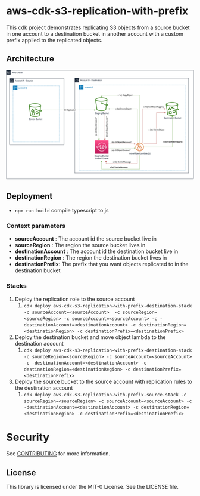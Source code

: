 # aws-cdk-s3-replication-with-prefix

This cdk project demonstrates replicating S3 objects from a source bucket in one account
to a destination bucket in another account with a custom prefix applied to the replicated objects.

## Architecture

![Architecture](./images/architecture.drawio.png)

## Deployment

 * `npm run build`   compile typescript to js

### Context parameters
 * **sourceAccount** : The account id the source bucket live in
 * **sourceRegion** : The region the source bucket lives in
 * **destinationAccount** : The account id the destination bucket live in
 * **destinationRegion** : The region the destination bucket lives in
 * **destinationPrefix**: The prefix that you want objects replicated to in the destination bucket

### Stacks

1) Deploy the replication role to the source account
   1) `cdk deploy aws-cdk-s3-replication-with-prefix-destination-stack -c sourceAccount=<sourceAccount>  -c sourceRegion=<sourceRegion> -c sourceAccount=<sourceAccount> -c -destinationAccount=<destinationAccount> -c destinationRegion=<destinationRegion> -c destinationPrefix=<destinationPrefix>`
2) Deploy the destination bucket and move object lambda to the destination account
   1) `cdk deploy aws-cdk-s3-replication-with-prefix-destination-stack -c sourceRegion=<sourceRegion> -c sourceAccount=<sourceAccount> -c -destinationAccount=<destinationAccount> -c destinationRegion=<destinationRegion> -c destinationPrefix=<destinationPrefix>`
3) Deploy the source bucket to the source account with replication rules to the destination account
   1) `cdk deploy aws-cdk-s3-replication-with-prefix-source-stack -c sourceRegion=<sourceRegion> -c sourceAccount=<sourceAccount> -c -destinationAccount=<destinationAccount> -c destinationRegion=<destinationRegion> -c destinationPrefix=<destinationPrefix>`


# Security

See [CONTRIBUTING](CONTRIBUTING.md#security-issue-notifications) for more information.

## License

This library is licensed under the MIT-0 License. See the LICENSE file.

